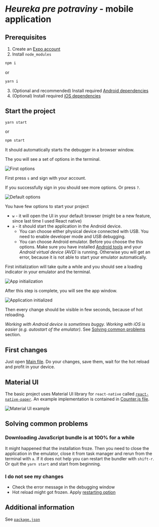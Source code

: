 # *Heureka pre potraviny* - mobile application

## Prerequisites
1. Create an [Expo account](Expo.io)
2. Install `node_modules`
```sh
npm i
```
or
```sh
yarn i
```
3. (Optional and recommended) Install required [Android dependencies](https://docs.expo.io/versions/v37.0.0/workflow/android-studio-emulator/)
4. (Optional) Install required [iOS dependencies](https://docs.expo.io/versions/v37.0.0/workflow/ios-simulator/)

## Start the project
```sh
yarn start
```
or
```sh
npm start
```
It should automatically starts the debugger in a browser window.

The you will see a set of options in the terminal.

![First options](./docs/start_options.png)

First press `s` and sign with your account.

If you successfully sign in you should see more options. Or press `?`.

![Default options](./docs/start_options2.png)

You have few options to start your project
- `w` - it will open the UI in your default browser (might be a new feature, since last time I used React native)
- `a` - it should start the application in the Android device.
  - You can choose either physical device connected with USB. You need to enable developer mode and USB debugging.
  - You can choose Android emulator. Before you choose the this options. Make sure you have installed [Android tools](https://docs.expo.io/versions/v37.0.0/workflow/android-studio-emulator/#step-2-set-up-a-virtual-device) and your *Android virtual device (AVD)* is running. Otherwise you will get an error, because it is not able to start your emulator automatically.

First initialization will take quite a while and you should see a loading indicator in your emulator and the terminal.

![App initialization](./docs/starting_android.png)

After this step is complete, you will see the app window.

![Application initialized](./docs/android_success_first_run.png)

Then every change should be visible in few seconds, because of hot reloading.

*Working with Android device is sometimes buggy. Working with iOS is easier (e.g. autostart of the emulator)*. See [Solving common problems](#solving-common-problems) section.

## First changes
Just open [Main file](./App.js). Do your changes, save them, wait for the hot reload and profit in your device.

## Material UI
The basic project uses Material UI library for `react-native` called [`react-native-paper`](https://callstack.github.io/react-native-paper/index.html). An example implementation is contained in [Counter.js file](Counter.js).

![Material UI example](./docs/material_ui_example.png)

## Solving common problems
### Downloading JavaScript bundle is at 100% for a while
It might happened that the installation froze. Then you need to close the application in the emulator, close it from task manager and rerun from the terminal with `a`.
If it does not help you can restart the bundler with `shift-r`. Or quit the `yarn start` and start from beginning.

### I do not see my changes
- Check the error message in the debugging window
- Hot reload might got frozen. Apply [restarting option](#downloading-javascript-bundle-is-at-100-for-a-while)

## Additional information
See [`package.json`](package.json)
